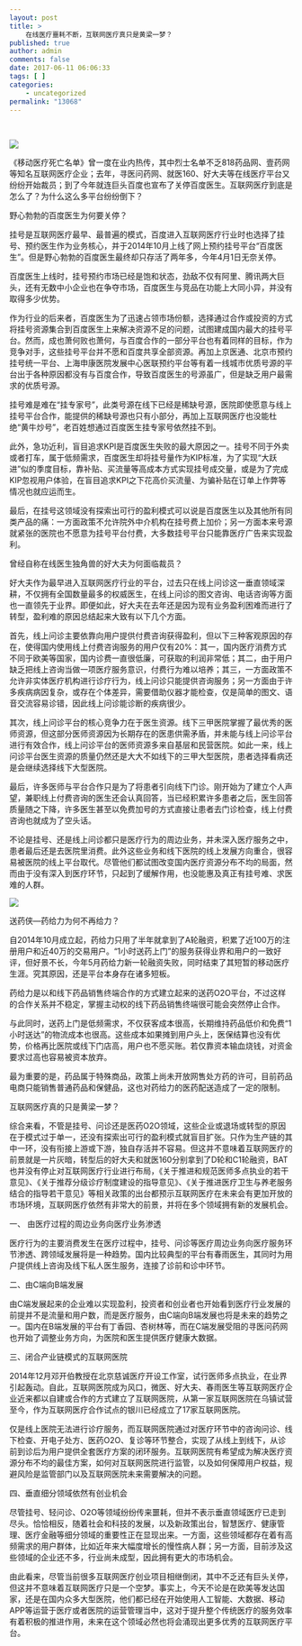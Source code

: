 ```yaml
---
layout: post
title: >
    在线医疗噩耗不断，互联网医疗真只是黄梁一梦？
published: true
author: admin
comments: false
date: 2017-06-11 06:06:33
tags: [ ]
categories:
    - uncategorized
permalink: "13068"
---
```

&nbsp;

![][1]

《移动医疗死亡名单》曾一度在业内热传，其中烈士名单不乏818药品网、壹药网等知名互联网医疗企业；去年，寻医问药网、就医160、好大夫等在线医疗平台又纷纷开始裁员；到了今年就连巨头百度也宣布了关停百度医生。互联网医疗到底是怎么了？为什么这么多平台纷纷倒下？

野心勃勃的百度医生为何要关停？

挂号是互联网医疗最早、最普遍的模式，百度进入互联网医疗行业时也选择了挂号、预约医生作为业务核心，并于2014年10月上线了网上预约挂号平台“百度医生”。但是野心勃勃的百度医生最终却只存活了两年多，今年4月1日无奈关停。

百度医生上线时，挂号预约市场已经是饱和状态，劲敌不仅有阿里、腾讯两大巨头，还有无数中小企业也在争夺市场，百度医生与竞品在功能上大同小异，并没有取得多少优势。

作为行业的后来者，百度医生为了迅速占领市场份额，选择通过合作或投资的方式将挂号资源集合到百度医生上来解决资源不足的问题，试图建成国内最大的挂号平台。然而，成也萧何败也萧何，与百度合作的一部分平台也有着同样的目标，作为竞争对手，这些挂号平台并不愿和百度共享全部资源。再加上京医通、北京市预约挂号统一平台、上海申康医院发展中心医联预约平台等有着一线城市优质号源的平台出于各种原因都没有与百度合作，导致百度医生的号源虽广，但是缺乏用户最需求的优质号源。

挂号难是难在“挂专家号”，此类号源在线下已经是稀缺号源，医院即使愿意与线上挂号平台合作，能提供的稀缺号源也只有小部分，再加上互联网医疗也没能杜绝“黄牛炒号”，老百姓想通过百度医生挂专家号依然挂不到。

此外，急功近利，盲目追求KPI是百度医生失败的最大原因之一。挂号不同于外卖或者打车，属于低频需求，百度医生却将挂号量作为KIP标准，为了实现“大跃进”似的季度目标，靠补贴、买流量等高成本方式实现挂号成交量，或是为了完成KIP忽视用户体验，在盲目追求KPI之下花高价买流量、为骗补贴在订单上作弊等情况也就应运而生。

最后，在挂号这领域没有探索出可行的盈利模式可以说是百度医生以及其他所有同类产品的痛：一方面政策不允许院外中介机构在挂号费上加价；另一方面本来号源就紧张的医院也不愿意为挂号平台付费，大多数挂号平台只能靠医疗广告来实现盈利。

曾经自称在线医生独角兽的好大夫为何面临裁员？

好大夫作为最早进入互联网医疗行业的平台，过去只在线上问诊这一垂直领域深耕，不仅拥有全国数量最多的权威医生，在线上问诊的图文咨询、电话咨询等方面也一直领先于业界。即便如此，好大夫在去年还是因为现有业务盈利困难而进行了转型，盈利难的原因总结起来大致有以下几个方面。

首先，线上问诊主要依靠向用户提供付费咨询获得盈利，但以下三种客观原因的存在，使得国内使用线上付费咨询服务的用户仅有20%：其一，国内医疗消费方式不同于欧美等国家，国内诊费一直很低廉，可获取的利润非常低；其二，由于用户缺乏把线上咨询当做一项医疗服务意识，付费行为难以培养；其三，一方面政策不允许非实体医疗机构进行诊疗行为，线上问诊只能提供咨询服务；另一方面由于许多疾病病因复杂，或存在个体差异，需要借助仪器才能检查，仅是简单的图文、语音交流容易诊错，因此线上问诊能诊断的疾病很少。

其次，线上问诊平台的核心竞争力在于医生资源。线下三甲医院掌握了最优秀的医师资源，但这部分医师资源因为长期存在的医患供需矛盾，并未能与线上问诊平台进行有效合作，线上问诊平台的医师资源多来自基层和民营医院。如此一来，线上问诊平台医生资源的质量仍然还是大大不如线下的三甲大型医院，患者选择看病还是会继续选择线下大型医院。

最后，许多医师与平台合作只是为了将患者引向线下门诊。刚开始为了建立个人声望，兼职线上付费咨询的医生还会认真回答，当已经积累许多患者之后，医生回答质量随之下降，许多医生甚至以免费加号的方式直接让患者去门诊检查，线上付费咨询也就成为了空头话。

不论是挂号、还是线上问诊都只是医疗行为的周边业务，并未深入医疗服务之中，患者最后还是去医院里消费。此外这些业务和线下医院的线上发展方向重合，很容易被医院的线上平台取代。尽管他们都试图改变国内医疗资源分布不均的局面，然而由于没有深入到医疗环节，只起到了缓解作用，也没能惠及真正有挂号难、求医难的人群。

![][2]

送药侠—药给力为何不再给力？

自2014年10月成立起，药给力只用了半年就拿到了A轮融资，积累了近100万的注册用户和近40万的交易用户。“1小时送药上门”的服务获得业界和用户的一致好评，但好景不长，今年5月药给力新一轮融资失败，同时结束了其短暂的移动医疗生涯。究其原因，还是平台本身存在诸多短板。

药给力是以和线下药品销售终端合作的方式建立起来的送药O2O平台，不过这样的合作关系并不稳定，掌握主动权的线下药品销售终端很可能会突然停止合作。

与此同时，送药上门是低频需求，不仅获客成本很高，长期维持药品低价和免费“1小时送达”的物流成本也很高。这些成本如果摊到用户头上，医保结算也没有优势，价格再比医院或线下门店高，用户也不愿买账。若仅靠资本输血烧钱，对资金要求过高也容易被资本放弃。

最为重要的是，药品属于特殊商品，政策上尚未开放网售处方药的许可，目前药品电商只能销售普通药品和保健品，这也对药给力的医药配送造成了一定的限制。

互联网医疗真的只是黄梁一梦？

综合来看，不管是挂号、问诊还是医药O2O领域，这些企业或退场或转型的原因在于模式过于单一，还没有探索出可行的盈利模式就盲目扩张。只作为生产链的其中一环，没有衔接上游或下游，独自存活并不容易。但这并不意味着互联网医疗的前景就是一片灰暗，转型后的好大夫和就医160分别拿到了D轮和C1轮融资，BAT也并没有停止对互联网医疗行业进行布局，《关于推进和规范医师多点执业的若干意见》、《关于推荐分级诊疗制度建设的指导意见》、《关于推进医疗卫生与养老服务结合的指导若干意见》等相关政策的出台都预示互联网医疗在未来会有更加开放的市场环境，互联网医疗依然有非常大的前景，并将在多个领域拥有新的发展机会。

一、 由医疗过程的周边业务向医疗业务渗透

医疗行为的主要消费发生在医疗过程中，挂号、问诊等医疗周边业务向医疗服务环节渗透、跨领域发展将是一种趋势。国内比较典型的平台有春雨医生，其同时为用户提供线上咨询及线下私人医生服务，连接了诊前和诊中环节。

二、由C端向B端发展

由C端发展起来的企业难以实现盈利，投资者和创业者也开始看到医疗行业发展的前提并不是流量和用户数，而是医疗服务，由C端向B端发展也将是未来的趋势之一。国内在B端发展的平台有丁香园、杏树林等，而在C端发展受阻的寻医问药网也开始了调整业务方向，为医院和医生提供医疗健康大数据。

三、闭合产业链模式的互联网医院

2014年12月邓开伯教授在北京慈诚医疗开设工作室，试行医师多点执业，在业界引起轰动。自此，互联网医院成为风口，微医、好大夫、春雨医生等互联网医疗企业近来都以自建或合作的方式建立了互联网医院，从第一家互联网医院在乌镇试营至今，作为互联网医疗合作试点的银川已经成立了17家互联网医院。

仅是线上医院无法进行诊疗服务，而互联网医院通过对医疗环节中的咨询问诊、线下检查、开电子处方、医药O2O、复诊等环节整合，实现了从线上到线下，从诊前到诊后为用户提供全套医疗方案的闭环服务。互联网医院有希望成为解决医疗资源分布不均的最佳方案，如何对互联网医院进行监管，以及如何保障用户权益，规避风险是监管部门以及互联网医院未来需要解决的问题。

四、垂直细分领域依然有创业机会

尽管挂号、轻问诊、O2O等领域纷纷传来噩耗，但并不表示垂直领域医疗已走到尽头。恰恰相反，随着社会和科技的发展，以及新政策出台，智慧医疗、健康管理、医疗金融等细分领域的重要性正在显现出来。一方面，这些领域都存在着有高频需求的用户群体，比如近年来大幅度增长的慢性病人群；另一方面，目前涉及这些领域的企业还不多，行业尚未成型，因此拥有更大的市场机会。

由此看来，尽管当前很多互联网医疗创业项目相继倒闭，其中不乏还有巨头关停，但这并不意味着互联网医疗只是一个空梦。事实上，今天不论是在欧美等发达国家，还是在国内众多大型医院，他们都已经在开始使用人工智能、大数据、移动APP等运营于医疗或者医院的运营管理当中，这对于提升整个传统医疗的服务效率有着积极的推进作用，未来在这个领域必然也将会涌现出更多优秀的互联网医疗平台。

 [1]: http://yongz.com/yz/wp-content/uploads/2017/06/b7c8a679833613bf1fffdf79881e05f2.jpg
 [2]: http://yongz.com/yz/wp-content/uploads/2017/06/c34b6d282781dfec62c04b5fc268a69b.jpg